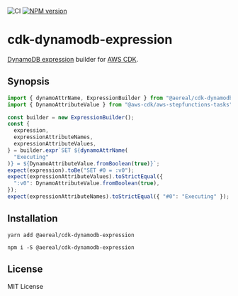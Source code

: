 ![CI][ci-badge]
[![NPM version][npm-badge]][npm]

# cdk-dynamodb-expression

[DynamoDB expression][ddb-expr] builder for [AWS CDK][aws-cdk].

## Synopsis

```typescript
import { dynamoAttrName, ExpressionBuilder } from "@aereal/cdk-dynamodb-expression";
import { DynamoAttributeValue } from "@aws-cdk/aws-stepfunctions-tasks";

const builder = new ExpressionBuilder();
const {
  expression,
  expressionAttributeNames,
  expressionAttributeValues,
} = builder.expr`SET ${dynamoAttrName(
  "Executing"
)} = ${DynamoAttributeValue.fromBoolean(true)}`;
expect(expression).toBe("SET #0 = :v0");
expect(expressionAttributeValues).toStrictEqual({
  ":v0": DynamoAttributeValue.fromBoolean(true),
});
expect(expressionAttributeNames).toStrictEqual({ "#0": "Executing" });
```

## Installation

```
yarn add @aereal/cdk-dynamodb-expression
```

```
npm i -S @aereal/cdk-dynamodb-expression
```

## License

MIT License

[ddb-expr]: https://docs.aws.amazon.com/amazondynamodb/latest/developerguide/Expressions.html
[aws-cdk]: https://github.com/aws/aws-cdk
[ci-badge]: https://github.com/aereal/cdk-dynamodb-expression/workflows/CI/badge.svg?branch=main
[npm-badge]: https://img.shields.io/npm/v/@aereal/cdk-dynamodb-expression
[npm]: https://www.npmjs.com/package/@aereal/cdk-dynamodb-expression
